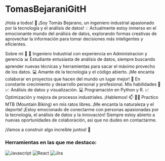 # TomasBejaraniGitH

¡Hola a todos! 👋
¡Soy Tomás Bejarano, un ingeniero industrial apasionado por la tecnología y el análisis de datos! 💡 Actualmente estoy inmerso en el emocionante mundo del análisis de datos, explorando formas creativas de aprovechar la información para tomar decisiones más inteligentes y eficientes.

Sobre mí 🚀
🔧 Ingeniero Industrial con experiencia en Administracion y gerencia
📊 Estudiante entusiasta de análisis de datos, siempre buscando aprender nuevas técnicas y herramientas para sacar el máximo provecho de los datos.
💻 Amante de la tecnología y el código abierto. ¡Me encanta colaborar en proyectos que hacen del mundo un lugar mejor!
🌱 En constante crecimiento y desarrollo personal y profesional.
Mis habilidades 🔧
📈 Análisis de datos y visualización.
💻 Programación en Python y R.
📈 Optimización y mejora de procesos industriales.
¡Hablemos! 📫
🚵‍♂️ Practico MTB (Mountain Biking) en mis ratos libres. ¡Me encanta la naturaleza y el deporte!
¡Estoy emocionado de conectarme con personas apasionadas por la tecnología, el análisis de datos y la innovación! Siempre estoy abierto a nuevas oportunidades de colaboración, así que no dudes en contactarme.

¡Vamos a construir algo increíble juntos! 💪
### Herramientas en las que me destaco:
![Javascript](https://img.shields.io/badge/Lenguajes-Javascript-yellow)
![React](https://img.shields.io/badge/Framework-React-blue)
![Jira](https://img.shields.io/badge/Agile-Jira-green)
